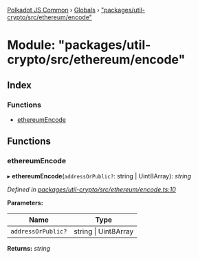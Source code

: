 [Polkadot JS Common](../README.md) › [Globals](../globals.md) › ["packages/util-crypto/src/ethereum/encode"](_packages_util_crypto_src_ethereum_encode_.md)

# Module: "packages/util-crypto/src/ethereum/encode"

## Index

### Functions

* [ethereumEncode](_packages_util_crypto_src_ethereum_encode_.md#ethereumencode)

## Functions

###  ethereumEncode

▸ **ethereumEncode**(`addressOrPublic?`: string | Uint8Array): *string*

*Defined in [packages/util-crypto/src/ethereum/encode.ts:10](https://github.com/polkadot-js/common/blob/27ae1186/packages/util-crypto/src/ethereum/encode.ts#L10)*

**Parameters:**

Name | Type |
------ | ------ |
`addressOrPublic?` | string &#124; Uint8Array |

**Returns:** *string*
